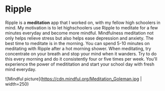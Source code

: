 # Ripple

Ripple is a **meditation** app that I worked on, with my fellow high schoolers in mind.  My motivation is to let highschoolers use Ripple to meditate for a few minutes everyday and become more mindful. Mindfulness meditation not only helps relieve stress but also helps ease depression and anxiety.  The best time to meditate is in the morning.  You can spend 5-10 minutes on meditating with Ripple after a hot morning shower.  When meditating, try concentrate on your breath and stop your mind when it wanders.  Try to do this every morning and do it consistently four or five times per week. You'll experience the power of medititation and start your school day with fresh mind everyday.

![Mindful picture](https://cdn.mindful.org/Meditation_Goleman.jpg | width=250)

